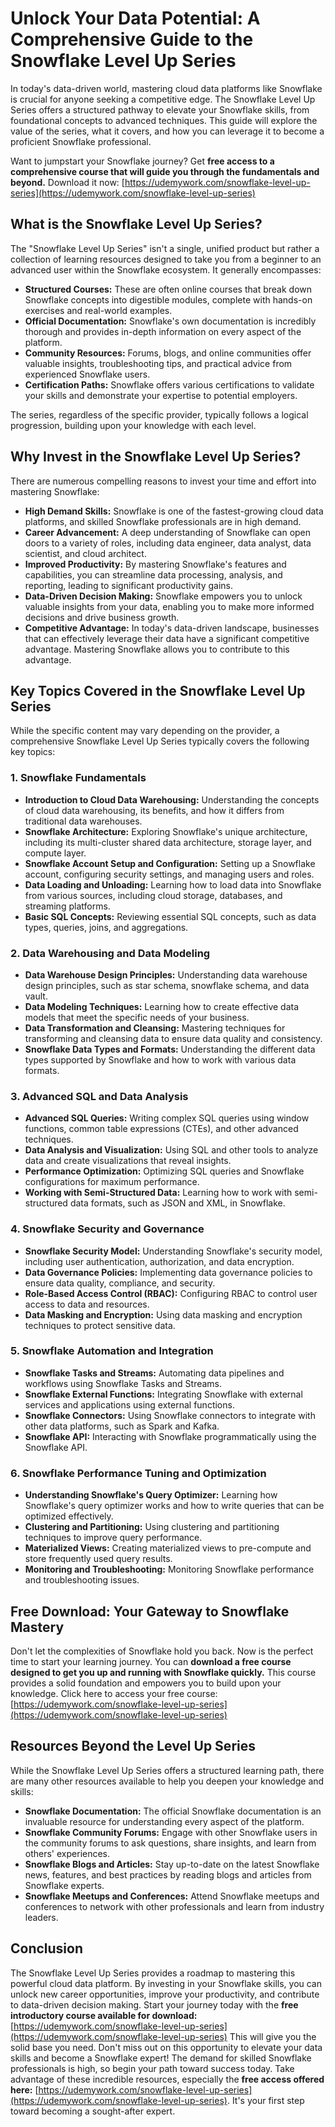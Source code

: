 # Unlock Your Data Potential: A Comprehensive Guide to the Snowflake Level Up Series

In today's data-driven world, mastering cloud data platforms like Snowflake is crucial for anyone seeking a competitive edge. The Snowflake Level Up Series offers a structured pathway to elevate your Snowflake skills, from foundational concepts to advanced techniques. This guide will explore the value of the series, what it covers, and how you can leverage it to become a proficient Snowflake professional.

Want to jumpstart your Snowflake journey? Get **free access to a comprehensive course that will guide you through the fundamentals and beyond.** Download it now: [https://udemywork.com/snowflake-level-up-series](https://udemywork.com/snowflake-level-up-series)

## What is the Snowflake Level Up Series?

The "Snowflake Level Up Series" isn't a single, unified product but rather a collection of learning resources designed to take you from a beginner to an advanced user within the Snowflake ecosystem. It generally encompasses:

*   **Structured Courses:** These are often online courses that break down Snowflake concepts into digestible modules, complete with hands-on exercises and real-world examples.
*   **Official Documentation:** Snowflake's own documentation is incredibly thorough and provides in-depth information on every aspect of the platform.
*   **Community Resources:** Forums, blogs, and online communities offer valuable insights, troubleshooting tips, and practical advice from experienced Snowflake users.
*   **Certification Paths:** Snowflake offers various certifications to validate your skills and demonstrate your expertise to potential employers.

The series, regardless of the specific provider, typically follows a logical progression, building upon your knowledge with each level.

## Why Invest in the Snowflake Level Up Series?

There are numerous compelling reasons to invest your time and effort into mastering Snowflake:

*   **High Demand Skills:** Snowflake is one of the fastest-growing cloud data platforms, and skilled Snowflake professionals are in high demand.
*   **Career Advancement:** A deep understanding of Snowflake can open doors to a variety of roles, including data engineer, data analyst, data scientist, and cloud architect.
*   **Improved Productivity:** By mastering Snowflake's features and capabilities, you can streamline data processing, analysis, and reporting, leading to significant productivity gains.
*   **Data-Driven Decision Making:** Snowflake empowers you to unlock valuable insights from your data, enabling you to make more informed decisions and drive business growth.
*   **Competitive Advantage:** In today's data-driven landscape, businesses that can effectively leverage their data have a significant competitive advantage. Mastering Snowflake allows you to contribute to this advantage.

## Key Topics Covered in the Snowflake Level Up Series

While the specific content may vary depending on the provider, a comprehensive Snowflake Level Up Series typically covers the following key topics:

### 1. Snowflake Fundamentals

*   **Introduction to Cloud Data Warehousing:** Understanding the concepts of cloud data warehousing, its benefits, and how it differs from traditional data warehouses.
*   **Snowflake Architecture:** Exploring Snowflake's unique architecture, including its multi-cluster shared data architecture, storage layer, and compute layer.
*   **Snowflake Account Setup and Configuration:** Setting up a Snowflake account, configuring security settings, and managing users and roles.
*   **Data Loading and Unloading:** Learning how to load data into Snowflake from various sources, including cloud storage, databases, and streaming platforms.
*   **Basic SQL Concepts:** Reviewing essential SQL concepts, such as data types, queries, joins, and aggregations.

### 2. Data Warehousing and Data Modeling

*   **Data Warehouse Design Principles:** Understanding data warehouse design principles, such as star schema, snowflake schema, and data vault.
*   **Data Modeling Techniques:** Learning how to create effective data models that meet the specific needs of your business.
*   **Data Transformation and Cleansing:** Mastering techniques for transforming and cleansing data to ensure data quality and consistency.
*   **Snowflake Data Types and Formats:** Understanding the different data types supported by Snowflake and how to work with various data formats.

### 3. Advanced SQL and Data Analysis

*   **Advanced SQL Queries:** Writing complex SQL queries using window functions, common table expressions (CTEs), and other advanced techniques.
*   **Data Analysis and Visualization:** Using SQL and other tools to analyze data and create visualizations that reveal insights.
*   **Performance Optimization:** Optimizing SQL queries and Snowflake configurations for maximum performance.
*   **Working with Semi-Structured Data:** Learning how to work with semi-structured data formats, such as JSON and XML, in Snowflake.

### 4. Snowflake Security and Governance

*   **Snowflake Security Model:** Understanding Snowflake's security model, including user authentication, authorization, and data encryption.
*   **Data Governance Policies:** Implementing data governance policies to ensure data quality, compliance, and security.
*   **Role-Based Access Control (RBAC):** Configuring RBAC to control user access to data and resources.
*   **Data Masking and Encryption:** Using data masking and encryption techniques to protect sensitive data.

### 5. Snowflake Automation and Integration

*   **Snowflake Tasks and Streams:** Automating data pipelines and workflows using Snowflake Tasks and Streams.
*   **Snowflake External Functions:** Integrating Snowflake with external services and applications using external functions.
*   **Snowflake Connectors:** Using Snowflake connectors to integrate with other data platforms, such as Spark and Kafka.
*   **Snowflake API:** Interacting with Snowflake programmatically using the Snowflake API.

### 6. Snowflake Performance Tuning and Optimization

*   **Understanding Snowflake's Query Optimizer:** Learning how Snowflake's query optimizer works and how to write queries that can be optimized effectively.
*   **Clustering and Partitioning:** Using clustering and partitioning techniques to improve query performance.
*   **Materialized Views:** Creating materialized views to pre-compute and store frequently used query results.
*   **Monitoring and Troubleshooting:** Monitoring Snowflake performance and troubleshooting issues.

## Free Download: Your Gateway to Snowflake Mastery

Don't let the complexities of Snowflake hold you back. Now is the perfect time to start your learning journey. You can **download a free course designed to get you up and running with Snowflake quickly.** This course provides a solid foundation and empowers you to build upon your knowledge. Click here to access your free course: [https://udemywork.com/snowflake-level-up-series](https://udemywork.com/snowflake-level-up-series)

## Resources Beyond the Level Up Series

While the Snowflake Level Up Series offers a structured learning path, there are many other resources available to help you deepen your knowledge and skills:

*   **Snowflake Documentation:** The official Snowflake documentation is an invaluable resource for understanding every aspect of the platform.
*   **Snowflake Community Forums:** Engage with other Snowflake users in the community forums to ask questions, share insights, and learn from others' experiences.
*   **Snowflake Blogs and Articles:** Stay up-to-date on the latest Snowflake news, features, and best practices by reading blogs and articles from Snowflake experts.
*   **Snowflake Meetups and Conferences:** Attend Snowflake meetups and conferences to network with other professionals and learn from industry leaders.

## Conclusion

The Snowflake Level Up Series provides a roadmap to mastering this powerful cloud data platform. By investing in your Snowflake skills, you can unlock new career opportunities, improve your productivity, and contribute to data-driven decision making.  Start your journey today with the **free introductory course available for download:** [https://udemywork.com/snowflake-level-up-series](https://udemywork.com/snowflake-level-up-series) This will give you the solid base you need. Don't miss out on this opportunity to elevate your data skills and become a Snowflake expert! The demand for skilled Snowflake professionals is high, so begin your path toward success today. Take advantage of these incredible resources, especially the **free access offered here:** [https://udemywork.com/snowflake-level-up-series](https://udemywork.com/snowflake-level-up-series). It's your first step toward becoming a sought-after expert.
